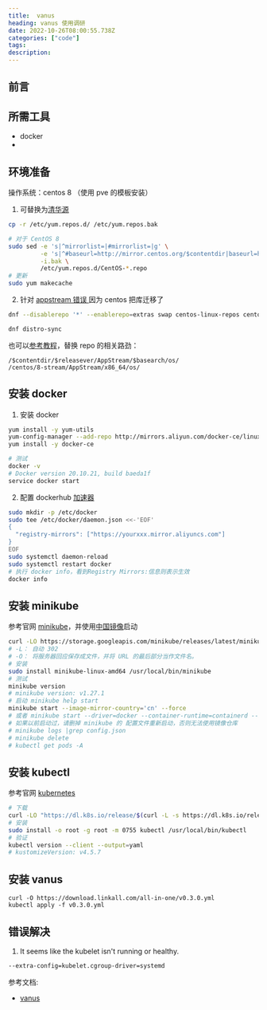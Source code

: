 ```yaml
---
title:  vanus
heading: vanus 使用调研
date: 2022-10-26T08:00:55.738Z
categories: ["code"]
tags: 
description: 
---
```


## 前言


##  所需工具
- docker
- 



## 环境准备
操作系统：centos 8 （使用 pve 的模板安装）

1. 可替换为[清华源](https://mirrors.tuna.tsinghua.edu.cn/help/centos/)
```bash
cp -r /etc/yum.repos.d/ /etc/yum.repos.bak

# 对于 CentOS 8
sudo sed -e 's|^mirrorlist=|#mirrorlist=|g' \
         -e 's|^#baseurl=http://mirror.centos.org/$contentdir|baseurl=https://mirrors.tuna.tsinghua.edu.cn/centos|g' \
         -i.bak \
         /etc/yum.repos.d/CentOS-*.repo
# 更新
sudo yum makecache
```

2. 针对 [appstream 错误 ](https://cloud.tencent.com/developer/article/1988392)
因为 centos 把库迁移了
```bash
dnf --disablerepo '*' --enablerepo=extras swap centos-linux-repos centos-stream-repos

dnf distro-sync
```

也可以[参考教程]( https://blog.csdn.net/jiangxo/article/details/123246144)，替换 repo 的相关路劲：
```
/$contentdir/$releasever/AppStream/$basearch/os/
/centos/8-stream/AppStream/x86_64/os/
```


## 安装 docker
1. 安装 docker
```bash
yum install -y yum-utils
yum-config-manager --add-repo http://mirrors.aliyun.com/docker-ce/linux/centos/docker-ce.repo
yum install -y docker-ce

# 测试
docker -v
# Docker version 20.10.21, build baeda1f
service docker start
```
2. 配置 dockerhub [加速器](https://developer.aliyun.com/article/29941)
```bash
sudo mkdir -p /etc/docker
sudo tee /etc/docker/daemon.json <<-'EOF'
{
  "registry-mirrors": ["https://yourxxx.mirror.aliyuncs.com"]
}
EOF
sudo systemctl daemon-reload
sudo systemctl restart docker
# 执行 docker info，看到Registry Mirrors:信息则表示生效
docker info
```


## 安装 minikube

参考官网 [minikube](https://minikube.sigs.k8s.io/docs/start/)，并使用[中国镜像](https://developer.aliyun.com/article/221687)启动
```bash
curl -LO https://storage.googleapis.com/minikube/releases/latest/minikube-linux-amd64
# -L： 自动 302
# -O： 将服务器回应保存成文件，并将 URL 的最后部分当作文件名。
# 安装
sudo install minikube-linux-amd64 /usr/local/bin/minikube
# 测试
minikube version
# minikube version: v1.27.1
# 启动 minikube help start
minikube start --image-mirror-country='cn' --force
# 或者 minikube start --driver=docker --container-runtime=containerd --image-mirror-country=cn --force
# 如果以前启动过，请删掉 minikube 的 配置文件重新启动，否则无法使用镜像仓库
# minikube logs |grep config.json
# minikube delete 
# kubectl get pods -A
```

## 安装 kubectl

参考官网 [kubernetes](https://kubernetes.io/docs/tasks/tools/install-kubectl-linux/) 

```bash
# 下载
curl -LO "https://dl.k8s.io/release/$(curl -L -s https://dl.k8s.io/release/stable.txt)/bin/linux/amd64/kubectl"
# 安装
sudo install -o root -g root -m 0755 kubectl /usr/local/bin/kubectl
# 验证
kubectl version --client --output=yaml
# kustomizeVersion: v4.5.7
```



## 安装 vanus

```
curl -O https://download.linkall.com/all-in-one/v0.3.0.yml
kubectl apply -f v0.3.0.yml
```

## 错误解决

1. It seems like the kubelet isn't running or healthy.
```bash
--extra-config=kubelet.cgroup-driver=systemd 
```



参考文档: 
- [vanus](https://docs.linkall.com/introduction/what-is-vanus)